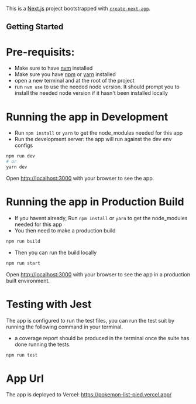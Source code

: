 This is a [Next.js](https://nextjs.org/) project bootstrapped with [`create-next-app`](https://github.com/vercel/next.js/tree/canary/packages/create-next-app).

## Getting Started 

# Pre-requisits: 
- Make sure to have [nvm](https://github.com/nvm-sh/nvm) installed
- Make sure you have [npm](https://www.npmjs.com/) or [yarn](https://yarnpkg.com/) installed
- open a new terminal and at the root of the project
- run `nvm use` to use the needed node version. It should prompt you to install the needed node version if it hasn't been installed locally

# Running the app in Development
- Run `npm install` or `yarn` to get the node_modules needed for this app
- Run the development server: the app will run against the dev env configs

```bash
npm run dev
# or
yarn dev
```

Open [http://localhost:3000](http://localhost:3000) with your browser to see the app.


# Running the app in Production Build
- If you havent already, Run `npm install` or `yarn` to get the node_modules needed for this app
- You then need to make a production build 

```bash
npm run build
```

- Then you can run the build locally

```bash
npm run start
```

Open [http://localhost:3000](http://localhost:3000) with your browser to see the app in a production built environment.


# Testing with Jest 

The app is configured to run the test files, you can run the test suit by running the following command in your terminal.

* a coverage report should be produced in the terminal once the suite has done running the tests.

```bash
npm run test
```

# App Url 

The app is deployed to Vercel: https://pokemon-list-pied.vercel.app/
